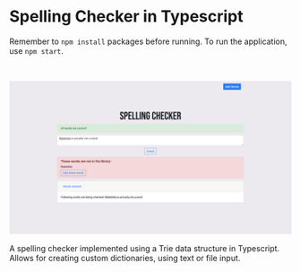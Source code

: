 # Spelling Checker in Typescript

Remember to `npm install` packages before running. To run the application, use `npm start`.

<br/>


![Screenshot of the main page](screenshot.png)

A spelling checker implemented using a Trie data structure in Typescript. Allows for creating custom dictionaries, using text or file input. 
